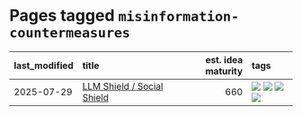 # Pages tagged `misinformation-countermeasures`

|last_modified|title|est. idea maturity|tags
|:---|:---|---:|:---|
|2025-07-29|[LLM Shield / Social Shield](../social_shield.md)|660|[![](https://img.shields.io/badge/tag-experimental-e839f4)](../tags/experimental.md) [![](https://img.shields.io/badge/tag-misinformation-countermeasures-8a140)](../tags/misinformation-countermeasures.md) [![](https://img.shields.io/badge/tag-open-source-83cbca)](../tags/open-source.md) [![](https://img.shields.io/badge/tag-public-good-e33481)](../tags/public-good.md)|